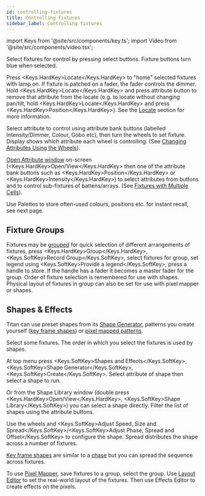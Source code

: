 ```yaml
---
id: controlling-fixtures
title: Controlling fixtures
sidebar_label: Controlling fixtures
---
```


import Keys from '@site/src/components/key.ts';
import Video from '@site/src/components/video.tsx';

Select fixtures for control by pressing select buttons. Fixture buttons
turn blue when selected.

Press <Keys.HardKey>Locate</Keys.HardKey> to "home" selected fixtures with lamp on. If fixture is
patched on a fader, the fader controls the dimmer. Hold <Keys.HardKey>Locate</Keys.HardKey> and press attribute button to remove that
attribute from the locate (e.g. to locate without changing pan/tilt,
hold <Keys.HardKey>Locate</Keys.HardKey> and press <Keys.HardKey>Position</Keys.HardKey>). See the [Locate](../controlling-fixtures.md#setting-fixtures-to-a-start-position-locate) section for more information.

Select attribute to control using attribute bank buttons (labelled
Intensity/Dimmer, Colour, Gobo etc), then turn the wheels to set
fixture. Display shows which attribute each wheel is controlling.
(See [Changing Attributes Using the Wheels](../controlling-fixtures/changing-fixture-attributes.md#changing-attributes-using-the-wheels)).

[Open Attribute window](../controlling-fixtures/changing-fixture-attributes.md#attribute-editor-window) on-screen (<Keys.HardKey>Open/View</Keys.HardKey> then one of the attribute
bank buttons such as <Keys.HardKey>Position</Keys.HardKey> or <Keys.HardKey>Intensity</Keys.HardKey>) to select attributes
from buttons and to control sub-fixtures of battens/arrays.
(See [Fixtures with Multiple Cells](../controlling-fixtures.md#fixtures-with-multiple-cellssubfixtures)).

Use Palettes to store often-used colours, positions etc. for instant
recall, see next page.

## Fixture Groups

Fixtures may be [grouped](../controlling-fixtures/fixture-groups.md) for quick selection
of different arrangements of fixtures, press <Keys.HardKey>Group</Keys.HardKey>, <Keys.SoftKey>Record
Group</Keys.SoftKey>, select fixtures for group, set legend using <Keys.SoftKey>Provide a
legend</Keys.SoftKey>, press a handle to store. If the handle has a fader it becomes
a master fader for the group. Order of fixture selection is remembered
for use with shapes. Physical layout of fixtures
in group can also be set for use with pixel mapper or shapes.

## Shapes & Effects

Titan can use preset shapes from its [Shape Generator](../effects/shape-generator.md), patterns you create yourself ([key frame
shapes](../effects/key-frame-shapes.md)) or [pixel mapped patterns](../effects/pixel-mapper.md).

Select some fixtures. The order in which you select the fixtures is used by
shapes.

At top menu press <Keys.SoftKey>Shapes and Effects</Keys.SoftKey>, <Keys.SoftKey>Shape Generator</Keys.SoftKey>, <Keys.SoftKey>Create</Keys.SoftKey>. Select attribute of shape then select a shape to run.

Or from the Shape Library window (double press <Keys.HardKey>Open/View</Keys.HardKey>,  <Keys.SoftKey>Shape Library</Keys.SoftKey>) you can select a shape directly. Filter the
list of shapes using the attribute buttons.

Use the wheels and <Keys.SoftKey>Adjust Speed, Size and Spread</Keys.SoftKey>/<Keys.SoftKey>Adjust Phase,
Spread and Offset</Keys.SoftKey> to configure the shape. Spread distributes the shape
across a number of fixtures.

[Key frame shapes](../effects/key-frame-shapes.md) are similar to a [chase](../chases.md) but you can spread the sequence
across fixtures.

To use [Pixel Mapper](../effects/pixel-mapper.md), save fixtures to a group, select the group. Use
[Layout Editor](../controlling-fixtures/fixture-groups.md#fixture-order-and-fixture-layout-in-groups) to set the real-world layout of the fixtures. Then use
Effects Editor to create effects on the pixels.
